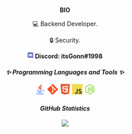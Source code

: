   <p align="center"><b>BIO</b></p>
  <p align="center">💻 Backend Developer.</p>
  <p align="center">🔒 Security.</p>
   
   <p align="center"><img width="14px" src="https://github.com/itsGonn/itsGonn/blob/main/assets/discord.svg"><b> Discord: itsGonn#1998</b></p>

   <div align="center">
  <h4> <i>✨ Programming Languages and Tools ✨</h4></i>
     <code><img width="25px" src="https://github.com/itsGonn/itsGonn/blob/main/assets/java.png"></code>
      <code><img width="25px" src="https://github.com/itsGonn/itsGonn/blob/main/assets/git.svg"></code>
     <code><img width="25px" src="https://github.com/itsGonn/itsGonn/blob/main/assets/html.svg"></code>
     <code><img width="25px" src="https://github.com/itsGonn/itsGonn/blob/main/assets/javascript.svg"></code>
     <code><img width="25px" src="https://github.com/itsGonn/itsGonn/blob/main/assets/nodejs.svg"></code>

  <h4> <i> GitHub Statistics</i></h4>
  <img src="https://github-readme-stats.vercel.app/api?username=itsGonn&show_icons=true&hide_border=true&theme=dark">

  </div>

<!--
**itsGonn/itsGonn** is a ✨ _special_ ✨ repository because its `README.md` (this file) appears on your GitHub profile.

Here are some ideas to get you started:

- 🔭 I’m currently working on ...
- 🌱 I’m currently learning ...
- 👯 I’m looking to collaborate on ...
- 🤔 I’m looking for help with ...
- 💬 Ask me about ...
- 📫 How to reach me: ...
- 😄 Pronouns: ...
- ⚡ Fun fact: ...
-->

